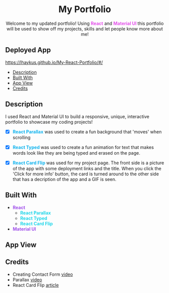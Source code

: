 # <h1 align='center'>My Portfolio</h1>
<p align='center'>Welcome to my updated portfolio! Using <span style='color:#E34FEA; font-weight:bold'>React</span> and <span style='color:#E34FEA; font-weight:bold'>Material UI </span>this portfolio will be used to show off my projects, skills and let people know more about me!</p>

## Deployed App

https://lhaykus.github.io/My-React-Portfolio/#/

- [Description](#description)
- [Built With](#built-with)
- [App View](#app-view)
- [Credits](#credits)


## Description
I used React and Material UI to build a responsive, unique, interactive portfolio to showcase my coding projects! 
- [X] <span style='color:#0FB3EE; font-weight:bold'>React Parallax</span> was used to create a fun background that 'moves' when scrolling
- [X] <span style='color:#0FB3EE; font-weight:bold'>React Typed </span> was used to create a fun animation for text that makes words look like they are being typed and erased on the page.
- [X] <span style='color:#0FB3EE; font-weight:bold'>React Card Flip </span> was used for my project page. The front side is a picture of the app with some deployment links and the title. When you click the 'Click for more info' button, the card is turned around to the other side that has a decription of the app and a GIF is seen.


## Built With

* <span style='color:#9F4FEA; font-weight:bold'> React </span>
    * <span style='color:#1FD5E9; font-weight:bold'> React Parallax </span>
    * <span style='color:#1FD5E9; font-weight:bold'> React Typed </span>
    * <span style='color:#1FD5E9; font-weight:bold'> React Card Flip </span>
* <span style='color:#9F4FEA; font-weight:bold'> Material UI </span>


## App View


## Credits
* Creating Contact Form [video](https://www.youtube.com/watch?v=Lv3OhfcxjkA)
* Parallax [video](https://www.youtube.com/watch?v=QfLI4BoXglA)
* React Card Flip [article](https://iuliia-proskurnina.medium.com/how-to-integrate-flip-cards-into-react-app-eab089c4df34)